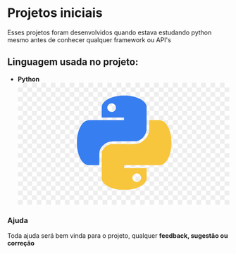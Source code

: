 # Projetos iniciais

Esses projetos foram desenvolvidos quando estava estudando python mesmo antes de conhecer qualquer framework ou API's

## Linguagem usada no projeto:

* **Python** 
![Imagem do python](img/python.jpg)

### Ajuda

Toda ajuda será bem vinda para o projeto, qualquer **feedback, sugestão ou correção**
